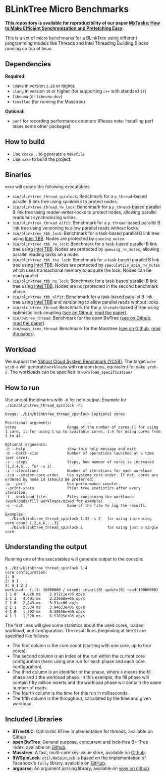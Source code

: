 # BLinkTree Micro Benchmarks
**This repository is available for reproducibility of our paper [MxTasks: How to Make Efficient Synchronization and Prefetching Easy](https://dl.acm.org/doi/pdf/10.1145/3448016.3457268)**.

This is a set of micro benchmarks for a BLinkTree using different programming models like Threads and Intel Threading Building Blocks running on top of linux.

## Dependencies
**Required:**
* `cmake` in version `3.10` or higher.
* `clang` in version `10` or higher (for supporting `c++` with standard `17`)
* `libnuma` (or `libnuma-dev`)
* `tcmalloc` (for running the Masstree)

**Optional:**
* `perf` for recording performance counters (Please note: Installing perf takes some other packages)

## How to build
* Use `cmake .` to generate a `Makefile`
* Use `make` to build the project. 

## Binaries
`make` will create the following executables:
* `bin/blinktree_thread_spinlock`: Benchmark for a `p_thread`-based parallel B link tree using spinlocks to protect nodes.
* `bin/blinktree_thread_rw_lock`: Benchmark for a `p_thread`-based parallel B link tree using reader-writer-locks to protect nodes, allowing parallel reads but synchronizing writes.
* `bin/blinktree_thread_olfit`: Benchmark for a `p_thread`-based parallel B link tree using versioning to allow parallel reads without locks.
* `bin/blinktree_tbb_lock`: Benchmark for a task-based parallel B link tree using [Intel TBB](https://github.com/intel/tbb). Nodes are protected by `queuing_mutex`.
* `bin/blinktree_tbb_rw_lock`: Benchmark for a task-based parallel B link tree using [Intel TBB](https://github.com/intel/tbb). Nodes are protected by `queuing_rw_mutex`, allowing parallel reading tasks on a node.
* `bin/blinktree_tbb_tsx_lock`: Benchmark for a task-based parallel B link tree using [Intel TBB](https://github.com/intel/tbb). Nodes are protected by `speculative_spin_rw_mutex` which uses transactional memory to acquire the lock. Nodes can be read parallel.
* `bin/blinktree_tbb_no_lock`: Benchmark for a task-based parallel B link tree using [Intel TBB](https://github.com/intel/tbb). Nodes are not protected in the second benchmark phase.
* `bin/blinktree_tbb_olfit`: Benchmark for a task-based parallel B link tree using [Intel TBB](https://github.com/intel/tbb) and versioning to allow parallel reads without locks.
* `bin/olc_btree_thread`: Benchmark for the `p_threads`-based B tree using optimistic lock coupling ([see on Github](https://github.com/wangziqi2016/index-microbench/tree/master/BTreeOLC), [read the paper](http://sites.computer.org/debull/A19mar/p73.pdf)).
* `bin/bwtree_thread`: Benchmark for the open BwTree ([see on Github](https://github.com/wangziqi2013/BwTree), [read the paper](https://dl.acm.org/doi/pdf/10.1145/3183713.3196895)).
* `bin/mass_tree_thread`: Benchmark for the Masstree ([see on Github](https://github.com/kohler/masstree-beta), [read the paper](https://dl.acm.org/doi/pdf/10.1145/2168836.2168855)).

## Workload
We support the [Yahoo! Cloud System Benchmark (YCSB)](https://github.com/brianfrankcooper/YCSB).
The target `make ycsb-a` will generate `workloada` with random keys, equivalent for `make ycsb-c`.
The workloads can be specified in `workload_specification/`
    
## How to run
Use one of the binaries with `-h` for help output.
Example for `./bin/blinktree_thread_spinlock -h`:

    Usage: ./bin/blinktree_thread_spinlock [options] cores

    Positional arguments:
    cores                    	Range of the number of cores (1 for using 1 core, 1: for using 1 up to available cores, 1:4 for using cores from 1 to 4).
    
    Optional arguments:
    -h --help                	show this help message and exit
    -b --batch-size          	Number of operations launched at a time (per core).
    -s --steps               	Steps, how number of cores is increased (1,2,4,6,.. for -s 2).
    -i --iterations          	Number of iterations for each workload
    -sco --system-core-order 	Use systems core order. If not, cores are ordered by node id (should be preferred).
    -p --perf                	Use performance counter.
    --print-stats            	Print tree statistics after every iteration.
    -f --workload-files      	Files containing the workloads (workloads/fill workloads/mixed for example).
    -o --out                 	Name of the file to log the results.
    
    Examples: 
      ./bin/blinktree_thread_spinlock 1:32 -s 2   for using increasing core count 1,2,4,6,..,32
      ./bin/blinktree_thread_spinlock 1           for using just a single core

## Understanding the output
Running one of the executables will generate output to the console:
    
    $ ./bin/blinktree_thread_spinlock 1:4
    core configuration:
    1: 0
    2: 0 1
    4: 0 1 2 3
    workload:  fill: 10000000 / mixed: insert(0) update(0) read(10000000)
    1 1 0 	4,826 ms 	2.07211e+06 op/s
    1 1 1 	4,491 ms 	2.22668e+06 op/s
    2 1 0 	2,849 ms 	3.51e+06 op/s
    2 1 1 	2,534 ms 	3.94633e+06 op/s
    4 1 0 	1,792 ms 	5.58036e+06 op/s
    4 1 1 	1,520 ms 	6.57895e+06 op/s
    
The first lines will give some statistics about the used cores, loaded workload, and configuration.
The result lines (beginning at line `9`) are specified like follows:
* The first column is the core count (starting with one core, up to four cores).
* The second column is an index of the run within the current core configuration (here: using one run for each phase and each core configuration).
* The third column is an identifier of the phase, where `0` means the fill phase and `1` the workload phase. In this example, the fill phase will contain fifty million inserts and the workload phase will contain the same number of reads.
* The fourth column is the time for this run in milliseconds.
* The fifth column is the throughput, calculated by the time and given workload.
    
## Included Libraries
* **BTreeOLC**: Optimistic BTree implementation for threads, available on [Github](https://github.com/wangziqi2016/index-microbench/tree/master/BTreeOLC)
* **open BwTree**: General purpose, concurrent and lock-free B+-Tree index, available on [Github](https://github.com/wangziqi2013/BwTree).
* **Masstree**: A fast, multi-core key-value store, available on [Github](https://github.com/kohler/masstree-beta).
* **RWSpinLock**: `util/RWSpinLock` is based on the implementation of Facebook's `folly` library, available on [GitHub](https://github.com/facebook/folly/blob/master/folly/synchronization/RWSpinLock.h).
* **argparse**: An argument parsing library, available on [view on github](https://github.com/p-ranav/argparse).
